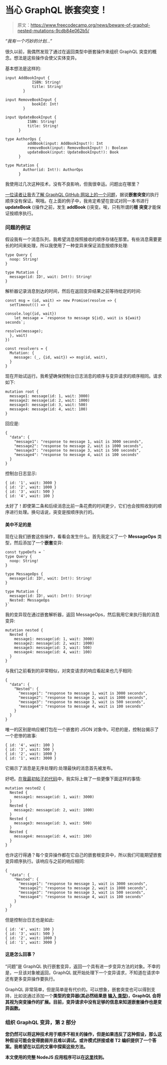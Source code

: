 # 当心 GraphQL 嵌套突变！

> 原文：<https://www.freecodecamp.org/news/beware-of-graphql-nested-mutations-9cdb84e062b5/>

*“我有一个巧妙的计划…”*

很久以前，我偶然发现了通过在返回类型中嵌套操作来组织 GraphQL 突变的概念。想法是这些操作会使父实体变异。

基本想法是这样的:

```
input AddBookInput {
            ISBN: String!
            title: String!
        }

input RemoveBookInput {
            bookId: Int!
        }

input UpdateBookInput {
          ISBN: String!
          title: String!
      }

type AuthorOps {
          addBook(input: AddBookInput!): Int
          removeBook(input: RemoveBookInput! ): Boolean
          updateBook(input: UpdateBookInput!): Book
      }

type Mutation {
        Author(id: Int!): AuthorOps
      }
```

我使用过几次这种技术，没有不良影响，但我很幸运。问题出在哪里？

[一位读者让我](https://medium.com/@anddoutoi/hey-jeff-bca074856669)去[了解 GraphQL GitHub 网站上的一个问题](https://github.com/graphql/graphql-js/issues/221)，据说**嵌套突变**的执行顺序没有保证。啊哦。在上面的例子中，我肯定希望在尝试对同一本书进行 **updateBook** ()操作之前，发生 **addBook** ()突变。唉，只有所谓的**根** **突变**才能保证按顺序执行。

### 问题的例证

假设我有一个消息队列，我希望消息按照接收的顺序存储在那里。有些消息需要更长的时间来处理，所以我使用了一种变异来保证消息按顺序处理:

```
type Query {
  noop: String!
}

type Mutation {
  message(id: ID!, wait: Int!): String!
}
```

解析器记录消息到达的时间，然后在返回变异结果之前等待给定的时间:

```
const msg = (id, wait) => new Promise(resolve => {
  setTimeout(() => {

console.log({id, wait})
    let message = `response to message ${id}, wait is ${wait} seconds`;

resolve(message);
  }, wait)
})

const resolvers = {
  Mutation: {
    message: (_, {id, wait}) => msg(id, wait),
  }
}
```

现在开始试运行。我希望确保控制台日志消息的顺序与变异请求的顺序相同。请求如下:

```
mutation root {
  message1: message(id: 1, wait: 3000)
  message2: message(id: 2, wait: 1000)
  message3: message(id: 3, wait: 500)
  message4: message(id: 4, wait: 100)
}
```

回应是:

```
{
  "data": {
    "message1": "response to message 1, wait is 3000 seconds",
    "message2": "response to message 2, wait is 1000 seconds",
    "message3": "response to message 3, wait is 500 seconds",
    "message4": "response to message 4, wait is 100 seconds"
  }
}
```

控制台日志显示:

```
{ id: '1', wait: 3000 }
{ id: '2', wait: 1000 }
{ id: '3', wait: 500 }
{ id: '4', wait: 100 }
```

太好了！即使第二条和后续消息比前一条花费的时间更少，它们也会按照收到的顺序进行处理。换句话说，突变是按顺序执行的。

#### 美中不足的是

现在让我们嵌套这些操作，看看会发生什么。首先我定义了一个 **MessageOps** 类型，然后添加了一个**嵌套**变异:

```
const typeDefs = `
type Query {
  noop: String!
}

type MessageOps {
  message(id: ID!, wait: Int!): String!
}

type Mutation {
  message(id: ID!, wait: Int!): String!
  Nested: MessageOps
}`
```

我的变异现在通过嵌套解析器，返回 MessageOps，然后我用它来执行我的消息变异:

```
mutation nested {
  Nested {
    message1: message(id: 1, wait: 3000)
    message2: message(id: 2, wait: 1000)
    message3: message(id: 3, wait: 500)
    message4: message(id: 4, wait: 100)
  }
}
```

与我们之前看到的非常相似，对突变请求的响应看起来也几乎相同:

```
{
  "data": {
    "Nested": {
      "message1": "response to message 1, wait is 3000 seconds",
      "message2": "response to message 2, wait is 1000 seconds",
      "message3": "response to message 3, wait is 500 seconds",
      "message4": "response to message 4, wait is 100 seconds"
    }
  }
}
```

唯一的区别是响应被打包在一个嵌套的 JSON 对象中。可悲的是，控制台揭示了一个悲惨的故事:

```
{ id: '4', wait: 100 }
{ id: '3', wait: 500 }
{ id: '2', wait: 1000 }
{ id: '1', wait: 3000 }
```

它揭示了消息是无序处理的:处理最快的消息首先被发布。

好吧。[在我最初帖子的代码](https://github.com/JeffML/graphql-crud2)中，我实际上做了一些更像下面这样的事情:

```
mutation nested2 {
  Nested {
    message1: message(id: 1, wait: 3000)
  }
  Nested {
    message2: message(id: 2, wait: 1000)
  }
  Nested {
    message3: message(id: 3, wait: 500)
  }
  Nested {
    message4: message(id: 4, wait: 100)
  }
}
```

也许这行得通？每个变异操作都在它自己的嵌套根变异中，所以我们可能期望嵌套变异顺序执行。该响应与之前的响应相同:

```
{
  "data": {
    "Nested": {
      "message1": "response to message 1, wait is 3000 seconds",
      "message2": "response to message 2, wait is 1000 seconds",
      "message3": "response to message 3, wait is 500 seconds",
      "message4": "response to message 4, wait is 100 seconds"
    }
  }
}
```

但是控制台日志也是如此:

```
{ id: '4', wait: 100 }
{ id: '3', wait: 500 }
{ id: '2', wait: 1000 }
{ id: '1', wait: 3000 }
```

#### 这是怎么回事？

“问题”是 GraphQL 执行嵌套变异，返回一个具有进一步变异方法的对象。不幸的是，一旦该对象被返回，GraphQL 就开始处理下一个变异请求，不知道在请求中还有更多变异操作要执行。

GraphQL 非常简单，但是简单是有代价的。可以想象，嵌套突变也可以得到支持，比如说通过添加一个**类型的变异器(其必然结果是 [****输入**** 类型](https://graphql.org/graphql-js/mutations-and-input-types/))，GraphQL 会将其视为突变操作的扩展。目前，变异请求中没有足够的信息来知道嵌套操作也是变异函数。**

### **组织 GraphQL 变异，第 2 部分**

**您仍然可以将这种技术用于顺序不相关的操作，但是如果违反了这种假设，那么这种假设可能会变得脆弱并且难以调试。或许模式拼接或者 T2 编织提供了一个答案。我希望在以后的文章中探索这些方法。**

**本文使用的完整 NodeJS 应用程序可以在[这里](https://github.com/JeffML/nested_mutations)找到。**